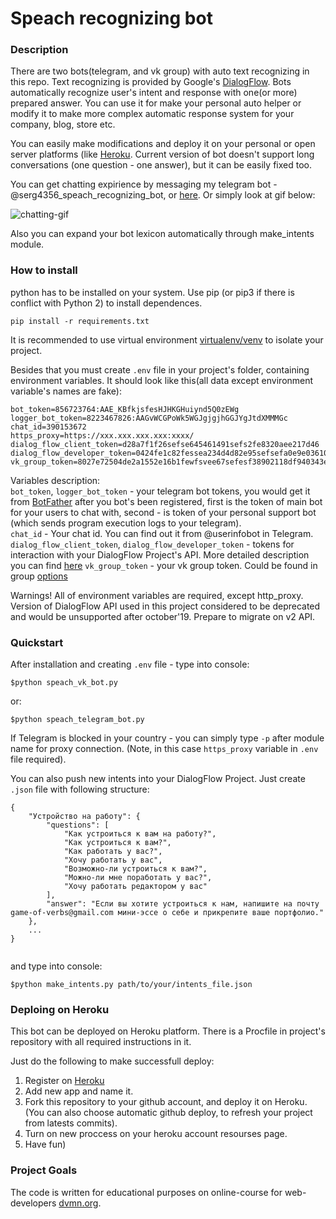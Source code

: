 # Speach recognizing bot

### Description

There are two bots(telegram, and vk group) with auto text recognizing in this repo. Text recognizing is provided by Google's [DialogFlow](https://dialogflow.com/). Bots automatically recognize user's intent and response with one(or more) prepared answer. You can use it for make your personal auto helper or modify it to make more complex automatic response system for your company, blog, store etc.

You can easily make modifications and deploy it on your personal or open server platforms (like [Heroku](https://heroku.com/). Current version of bot doesn't support long conversations (one question - one answer), but it can be easily fixed too.

You can get chatting expirience by messaging my telegram bot - @serg4356_speach_recognizing_bot, or [here](https://vk.com/club182829172). Or simply look at gif below:  

![chatting-gif](https://media.giphy.com/media/YOTFIF9MhyGt01PoCx/giphy.gif)

Also you can expand your bot lexicon automatically through make_intents module.

### How to install

python has to be installed on your system. Use pip (or pip3 if there is conflict with Python 2) to install dependences.
```
pip install -r requirements.txt
```
It is recommended to use virtual environment [virtualenv/venv](https://docs.python.org/3/library/venv.html) to isolate your project.  

Besides that you must create `.env` file in your project's folder, containing environment variables. It should look like this(all data except environment variable's names are fake):  
```
bot_token=856723764:AAE_KBfkjsfesHJHKGHuiynd5Q0zEWg
logger_bot_token=8223467826:AAGvWCGPoWk5WGJgjgjhGGJYgJtdXMMMGc
chat_id=390153672
https_proxy=https://xxx.xxx.xxx.xxx:xxxx/
dialog_flow_client_token=d28a7f1f26sefse645461491sefs2fe8320aee217d46
dialog_flow_developer_token=0424fe1c82fessea234d4d82e95sefsefa0e9e03610e3
vk_group_token=8027e72504de2a1552e16b1fewfsvee67sefesf38902118df940343e97559fb7e75e5d20b030664a2
```
Variables description:  
`bot_token`, `logger_bot_token` - your telegram bot tokens, you would get it from [BotFather](https://telegram.me/BotFather) after you bot's been registered, first is the token of main bot for your users to chat with, second - is token of your personal support bot (which sends program execution logs to your telegram).   
`chat_id` - Your chat id. You can find out it from @userinfobot in Telegram.    
`dialog_flow_client_token`, `dialog_flow_developer_token` - tokens for interaction with your DialogFlow Project's API. More detailed description you can find [here](https://dialogflow.com/docs/reference/agent)
`vk_group_token` - your vk group token. Could be found in group [options](https://dvmn.org/media/filer_public/2f/11/2f11a34a-1de3-4acc-838d-d1be37bd6828/screenshot_from_2019-04-29_20-10-16.png)

Warnings! 
All of environment variables are required, except http_proxy. 
Version of DialogFlow API used in this project considered to be deprecated and would be unsupported after october'19. Prepare to migrate on v2 API.


### Quickstart

After installation and creating `.env` file - type into console:
```
$python speach_vk_bot.py
```
or:
```
$python speach_telegram_bot.py
```

If Telegram is blocked in your country - you can simply type `-p` after module name for proxy connection. (Note, in this case `https_proxy` variable in `.env` file required).

You can also push new intents into your DialogFlow Project. Just create `.json` file with following structure:
```
{
    "Устройство на работу": {
        "questions": [
            "Как устроиться к вам на работу?",
            "Как устроиться к вам?",
            "Как работать у вас?",
            "Хочу работать у вас",
            "Возможно-ли устроиться к вам?",
            "Можно-ли мне поработать у вас?",
            "Хочу работать редактором у вас"
        ],
        "answer": "Если вы хотите устроиться к нам, напишите на почту game-of-verbs@gmail.com мини-эссе о себе и прикрепите ваше портфолио."
    },
    ...
}
 
```
and type into console:
```
$python make_intents.py path/to/your/intents_file.json
```


### Deploing on Heroku

This bot can be deployed on Heroku platform. There is a Procfile in project's repository with all required instructions in it.   
   
Just do the following to make successfull deploy:  
   
1. Register on [Heroku](https://heroku.com)  
2. Add new app and name it.  
3. Fork this repository to your github account, and deploy it on Heroku. (You can also choose automatic github deploy, to refresh your project from latests commits).  
4. Turn on new proccess on your heroku account resourses page.   
5. Have fun)  


### Project Goals

The code is written for educational purposes on online-course for web-developers [dvmn.org](https://dvmn.org/).
